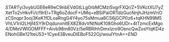 $START$yi3vybUGE6eR9eC9nbEVdGtLLg0rbMCMziSvgrFXQr/Z+5VKctXU7yZXetTo2vHkvFi/cf9rEl+TRg6oZdocF+UMq+eBSiPaiORTdzGucNnjhJHzmVriOzCSnqpr3ooj3KeK1fDLoaRngG4Y4yo75sMmua8CS6jGCP0z6+tqKHN99M5VhLV1riI2LHjf4SY9rDqdunxnItEX8Z8dvVNtNoK108Gho6UDr+4tTzmcExMgo4/DMeVWlGOMFFF+Aivb98m80Vz/5eRBRihhDmxlzro9OencQwZosYtqKD4zENohGBe121teU53+1Cye43BveuDIEBoF522Oj/wouIYtnA==$END$